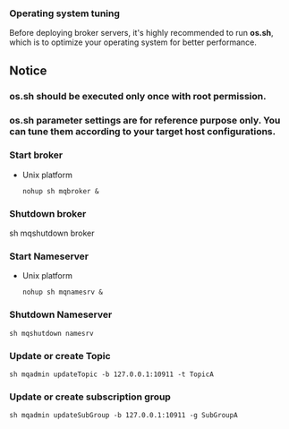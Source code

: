 ### Operating system tuning

Before deploying broker servers, it's highly recommended to run **os.sh**, which is to optimize your operating system
for better performance.

## Notice

### os.sh should be executed only once with root permission.

### os.sh parameter settings are for reference purpose only. You can tune them according to your target host configurations.

### Start broker

* Unix platform

  `nohup sh mqbroker &`

### Shutdown broker

sh mqshutdown broker

### Start Nameserver

* Unix platform

  `nohup sh mqnamesrv &`

### Shutdown Nameserver

    sh mqshutdown namesrv

### Update or create Topic

    sh mqadmin updateTopic -b 127.0.0.1:10911 -t TopicA

### Update or create subscription group

    sh mqadmin updateSubGroup -b 127.0.0.1:10911 -g SubGroupA